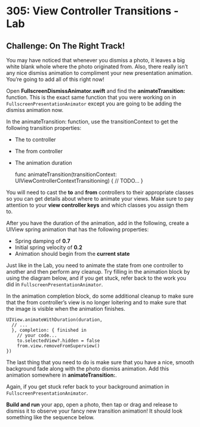 # 305: View Controller Transitions - Lab

## Challenge: On The Right Track!

You may have noticed that whenever you dismiss a photo, it leaves a big white blank whole where the photo originated from. Also, there really isn’t any nice dismiss animation to compliment your new presentation animation. You’re going to add all of this right now!

Open **FullscreenDismissAnimator.swift** and find the **animateTransition:** function. This is the exact same function that you were working on in `FullscreenPresentationAnimator` except you are going to be adding the dismiss animation now.

In the animateTransition: function, use the transitionContext to get the following transition properties:

- The to controller
- The from controller
- The animation duration

    func animateTransition(transitionContext: UIViewControllerContextTransitioning) {
      // TODO...
    }

You will need to cast the **to** and **from** controllers to their appropriate classes so you can get details about where to animate your views. Make sure to pay attention to your **view controller keys** and which classes you assign them to.

After you have the duration of the animation, add in the following, create a UIView spring animation that has the following properties:

- Spring damping of **0.7**
- Initial spring velocity of **0.2**
- Animation should begin from the **current state**

Just like in the Lab, you need to animate the state from one controller to another and then perform any cleanup. Try filling in the animation block by using the diagram below, and if you get stuck, refer back to the work you did in `FullscreenPresentationAnimator`. 
 
In the animation completion block, do some additional cleanup to make sure that the from controller’s view is no longer loitering and to make sure that the image is visible when the animation finishes.

    UIView.animateWithDuration(duration,
      // ...
      }, completion: { finished in
        // your code...
        to.selectedView?.hidden = false
        from.view.removeFromSuperview()
    })

The last thing that you need to do is make sure that you have a nice, smooth background fade along with the photo dismiss animation. Add this animation somewhere in **animateTransition:**. 

Again, if you get stuck refer back to your background animation in `FullscreenPresentationAnimator`.

**Build and run** your app, open a photo, then tap or drag and release to dismiss it to observe your fancy new transition animation! It should look something like the sequence below.